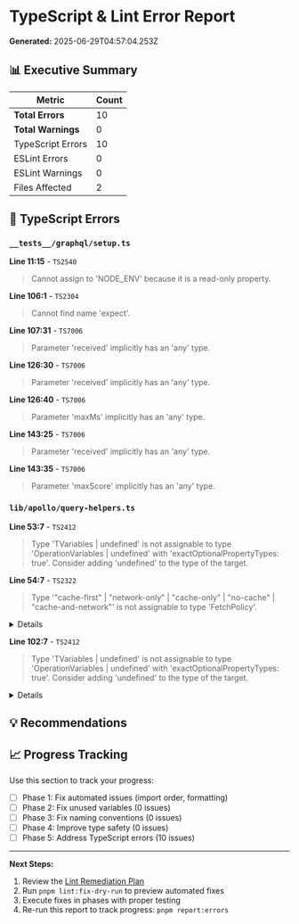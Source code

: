 # TypeScript & Lint Error Report

**Generated:** 2025-06-29T04:57:04.253Z

## 📊 Executive Summary

| Metric | Count |
|--------|-------|
| **Total Errors** | 10 |
| **Total Warnings** | 0 |
| TypeScript Errors | 10 |
| ESLint Errors | 0 |
| ESLint Warnings | 0 |
| Files Affected | 2 |

## 🚨 TypeScript Errors

### `__tests__/graphql/setup.ts`

**Line 11:15** - `TS2540`
> Cannot assign to 'NODE_ENV' because it is a read-only property.

**Line 106:1** - `TS2304`
> Cannot find name 'expect'.

**Line 107:31** - `TS7006`
> Parameter 'received' implicitly has an 'any' type.

**Line 126:30** - `TS7006`
> Parameter 'received' implicitly has an 'any' type.

**Line 126:40** - `TS7006`
> Parameter 'maxMs' implicitly has an 'any' type.

**Line 143:25** - `TS7006`
> Parameter 'received' implicitly has an 'any' type.

**Line 143:35** - `TS7006`
> Parameter 'maxScore' implicitly has an 'any' type.

### `lib/apollo/query-helpers.ts`

**Line 53:7** - `TS2412`
> Type 'TVariables | undefined' is not assignable to type 'OperationVariables | undefined' with 'exactOptionalPropertyTypes: true'. Consider adding 'undefined' to the type of the target.

**Line 54:7** - `TS2322`
> Type '"cache-first" | "network-only" | "cache-only" | "no-cache" | "cache-and-network"' is not assignable to type 'FetchPolicy'.

<details>
<summary>Details</summary>

```
Type '"cache-and-network"' is not assignable to type 'FetchPolicy'.
```

</details>

**Line 102:7** - `TS2412`
> Type 'TVariables | undefined' is not assignable to type 'OperationVariables | undefined' with 'exactOptionalPropertyTypes: true'. Consider adding 'undefined' to the type of the target.

<details>
<summary>Details</summary>

```
ELIFECYCLE  Command failed with exit code 2.
```

</details>

## 💡 Recommendations

## 📈 Progress Tracking

Use this section to track your progress:

- [ ] Phase 1: Fix automated issues (import order, formatting)
- [ ] Phase 2: Fix unused variables (0 issues)
- [ ] Phase 3: Fix naming conventions (0 issues)
- [ ] Phase 4: Improve type safety (0 issues)
- [ ] Phase 5: Address TypeScript errors (10 issues)

---

**Next Steps:**
1. Review the [Lint Remediation Plan](./LINT_REMEDIATION_PLAN.md)
2. Run `pnpm lint:fix-dry-run` to preview automated fixes
3. Execute fixes in phases with proper testing
4. Re-run this report to track progress: `pnpm report:errors`
